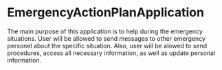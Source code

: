 EmergencyActionPlanApplication
==============================
The main purpose of this application is to help during the emergency situations. 
User will be allowed to send messages to other emergency personel about the specific
situation. Also, user will be alowed to send procedures, access all necessary 
information, as well as update personal information. 
